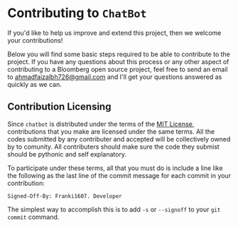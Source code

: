 # Contributing to `ChatBot`

If you'd like to help us improve and extend this project, then we welcome your contributions!

Below you will find some basic steps required to be able to contribute to the project. If
you have any questions about this process or any other aspect of contributing to a Bloomberg open
source project, feel free to send an email to ahmadfaizalbh726@gmail.com and I'll get your questions
answered as quickly as we can.

## Contribution Licensing

Since `chatbot` is distributed under the terms of the [MIT License](LICENSE), contributions that you make
are licensed under the same terms. 
All the codes submitted by any contributer and accepted will be collectively owned by to comunity.
All contributers should make sure the code they submist should be pythonic and self explanatory.

To participate under these terms, all that you must do is include a line like the following as the
last line of the commit message for each commit in your contribution:

    Signed-Off-By: Franki1607. Developer

The simplest way to accomplish this is to add `-s` or `--signoff` to your `git commit` command.

